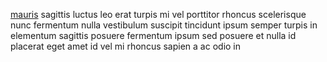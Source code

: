 [mauris](generated_webpages/finibus3.md) sagittis luctus leo erat turpis mi vel
porttitor rhoncus scelerisque nunc fermentum nulla vestibulum suscipit
tincidunt ipsum semper turpis in elementum sagittis posuere fermentum ipsum sed
posuere et nulla id placerat eget amet id vel mi rhoncus sapien a ac odio in